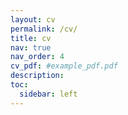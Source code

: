 ```yaml
---
layout: cv
permalink: /cv/
title: cv
nav: true
nav_order: 4
cv_pdf: #example_pdf.pdf
description: 
toc:
  sidebar: left
---
```

